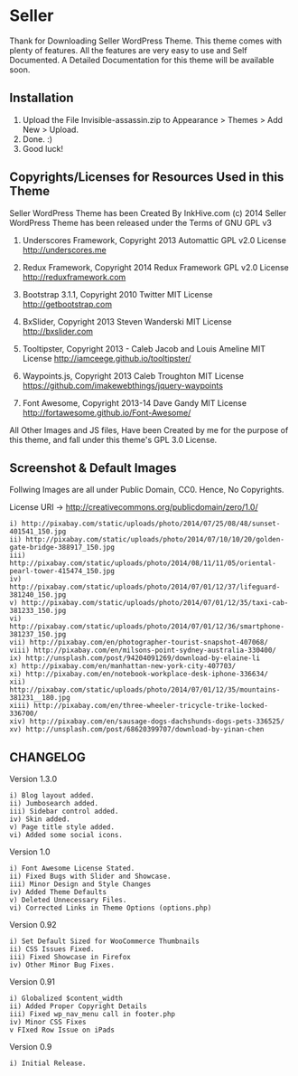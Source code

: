 Seller
==================

Thank for Downloading Seller WordPress Theme. This theme comes with plenty of features. All the features are very easy to use and Self Documented. A Detailed Documentation for this theme will be available soon.

Installation
---------------

1. Upload the File Invisible-assassin.zip to Appearance > Themes > Add New > Upload.
2. Done. :)
3. Good luck!



Copyrights/Licenses for Resources Used in this Theme
----------------------------------------------------

Seller WordPress Theme has been Created By InkHive.com (c) 2014
Seller WordPress Theme has been released under the Terms of GNU GPL v3

1. Underscores Framework, Copyright 2013 Automattic
	GPL v2.0 License
	http://underscores.me
	
2. Redux Framework, Copyright 2014 Redux Framework
	GPL v2.0 License
	http://reduxframework.com
		
3. Bootstrap 3.1.1, Copyright 2010 Twitter
	MIT License
	http://getbootstrap.com
	
4. BxSlider, Copyright 2013 Steven Wanderski 
	MIT License
	http://bxslider.com
	
5. Tooltipster, Copyright 2013 - Caleb Jacob and Louis Ameline
	MIT License
	http://iamceege.github.io/tooltipster/
	
6. Waypoints.js, Copyright 2013 Caleb Troughton
	MIT License
	https://github.com/imakewebthings/jquery-waypoints	
	
7. Font Awesome, Copyright 2013-14 Dave Gandy
	MIT License
   http://fortawesome.github.io/Font-Awesome/
		
	
All Other Images and JS files, Have been Created by me for the purpose of this theme, and fall under this theme's GPL 3.0 License. 

Screenshot & Default Images
---------------------------

Follwing Images are all under Public Domain, CC0. Hence, No Copyrights.

License URI -> http://creativecommons.org/publicdomain/zero/1.0/

	i) http://pixabay.com/static/uploads/photo/2014/07/25/08/48/sunset-401541_150.jpg
	ii) http://pixabay.com/static/uploads/photo/2014/07/10/10/20/golden-gate-bridge-388917_150.jpg
	iii) http://pixabay.com/static/uploads/photo/2014/08/11/11/05/oriental-pearl-tower-415474_150.jpg
	iv) http://pixabay.com/static/uploads/photo/2014/07/01/12/37/lifeguard-381240_150.jpg
	v) http://pixabay.com/static/uploads/photo/2014/07/01/12/35/taxi-cab-381233_150.jpg
	vi) http://pixabay.com/static/uploads/photo/2014/07/01/12/36/smartphone-381237_150.jpg
	vii) http://pixabay.com/en/photographer-tourist-snapshot-407068/
	viii) http://pixabay.com/en/milsons-point-sydney-australia-330400/
	ix) http://unsplash.com/post/94204091269/download-by-elaine-li
	x) http://pixabay.com/en/manhattan-new-york-city-407703/
	xi) http://pixabay.com/en/notebook-workplace-desk-iphone-336634/
	xii) http://pixabay.com/static/uploads/photo/2014/07/01/12/35/mountains-381231__180.jpg
	xiii) http://pixabay.com/en/three-wheeler-tricycle-trike-locked-336700/
	xiv) http://pixabay.com/en/sausage-dogs-dachshunds-dogs-pets-336525/
	xv) http://unsplash.com/post/68620399707/download-by-yinan-chen 

CHANGELOG
---------
Version 1.3.0

    i) Blog layout added.
    ii) Jumbosearch added.
    iii) Sidebar control added.
    iv) Skin added.
    v) Page title style added.
    vi) Added some social icons.

Version 1.0

	i) Font Awesome License Stated.
	ii) Fixed Bugs with Slider and Showcase.
	iii) Minor Design and Style Changes
	iv) Added Theme Defaults
	v) Deleted Unnecessary Files.
	vi) Corrected Links in Theme Options (options.php)

Version 0.92

	i) Set Default Sized for WooCommerce Thumbnails
	ii) CSS Issues Fixed.
	iii) Fixed Showcase in Firefox
	iv) Other Minor Bug Fixes.

Version 0.91

	i) Globalized $content_width
	ii) Added Proper Copyright Details
	iii) Fixed wp_nav_menu call in footer.php
	iv) Minor CSS Fixes
	v FIxed Row Issue on iPads

Version 0.9

	i) Initial Release.